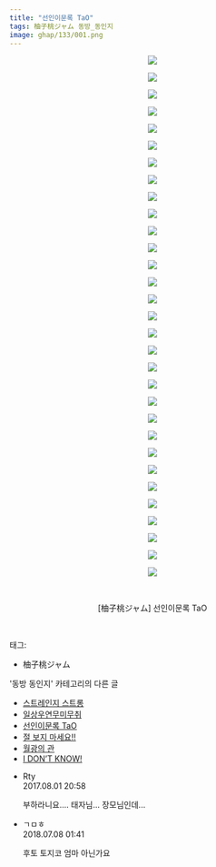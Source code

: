 ```yaml
---
title: "선인이문록 TaO"
tags: 柚子桃ジャム 동방_동인지
image: ghap/133/001.png
---
```

<div class="article">
<p style="text-align: center; clear: none; float: none;"><img src="{{ site.nasurl }}/ghap/133/001.png"/></p>
<p style="text-align: center; clear: none; float: none;"><img src="{{ site.nasurl }}/ghap/133/002.png"/></p>
<p style="text-align: center; clear: none; float: none;"><img src="{{ site.nasurl }}/ghap/133/003.png"/></p>
<p style="text-align: center; clear: none; float: none;"><img src="{{ site.nasurl }}/ghap/133/004.png"/></p>
<p style="text-align: center; clear: none; float: none;"><img src="{{ site.nasurl }}/ghap/133/005.png"/></p>
<p style="text-align: center; clear: none; float: none;"><img src="{{ site.nasurl }}/ghap/133/006.png"/></p>
<p style="text-align: center; clear: none; float: none;"><img src="{{ site.nasurl }}/ghap/133/007.png"/></p>
<p style="text-align: center; clear: none; float: none;"><img src="{{ site.nasurl }}/ghap/133/008.png"/></p>
<p style="text-align: center; clear: none; float: none;"><img src="{{ site.nasurl }}/ghap/133/009.png"/></p>
<p style="text-align: center; clear: none; float: none;"><img src="{{ site.nasurl }}/ghap/133/010.png"/></p>
<p style="text-align: center; clear: none; float: none;"><img src="{{ site.nasurl }}/ghap/133/011.png"/></p>
<p style="text-align: center; clear: none; float: none;"><img src="{{ site.nasurl }}/ghap/133/012.png"/></p>
<p style="text-align: center; clear: none; float: none;"><img src="{{ site.nasurl }}/ghap/133/013.png"/></p>
<p style="text-align: center; clear: none; float: none;"><img src="{{ site.nasurl }}/ghap/133/014.png"/></p>
<p style="text-align: center; clear: none; float: none;"><img src="{{ site.nasurl }}/ghap/133/015.png"/></p>
<p style="text-align: center; clear: none; float: none;"><img src="{{ site.nasurl }}/ghap/133/016.png"/></p>
<p style="text-align: center; clear: none; float: none;"><img src="{{ site.nasurl }}/ghap/133/017.png"/></p>
<p style="text-align: center; clear: none; float: none;"><img src="{{ site.nasurl }}/ghap/133/018.png"/></p>
<p style="text-align: center; clear: none; float: none;"><img src="{{ site.nasurl }}/ghap/133/019.png"/></p>
<p style="text-align: center; clear: none; float: none;"><img src="{{ site.nasurl }}/ghap/133/020.png"/></p>
<p style="text-align: center; clear: none; float: none;"><img src="{{ site.nasurl }}/ghap/133/021.png"/></p>
<p style="text-align: center; clear: none; float: none;"><img src="{{ site.nasurl }}/ghap/133/022.jpg"/></p>
<p style="text-align: center; clear: none; float: none;"><img src="{{ site.nasurl }}/ghap/133/023.jpg"/></p>
<p style="text-align: center; clear: none; float: none;"><img src="{{ site.nasurl }}/ghap/133/024.jpg"/></p>
<p style="text-align: center; clear: none; float: none;"><img src="{{ site.nasurl }}/ghap/133/025.jpg"/></p>
<p style="text-align: center; clear: none; float: none;"><img src="{{ site.nasurl }}/ghap/133/026.jpg"/></p>
<p style="text-align: center; clear: none; float: none;"><img src="{{ site.nasurl }}/ghap/133/027.png"/></p>
<p style="text-align: center; clear: none; float: none;"><img src="{{ site.nasurl }}/ghap/133/028.png"/></p>
<p style="text-align: center; clear: none; float: none;"><img src="{{ site.nasurl }}/ghap/133/029.jpg"/></p>
<p style="text-align: center; clear: none; float: none;"><img src="{{ site.nasurl }}/ghap/133/030.jpg"/></p>
<p style="text-align: center; clear: none; float: none;"><img src="{{ site.nasurl }}/ghap/133/031.jpg"/></p>
<p style="text-align: center; clear: none; float: none;"><br/></p>
<p style="text-align: center; clear: none; float: none;">[柚子桃ジャム] 선인이문록 TaO</p>
<p><br/></p>
</div><div class="tagTrail">
<p>태그: </p>
<ul>
<li>柚子桃ジャム</li>
</ul>
</div><div class="another">
<p>'동방 동인지' 카테고리의 다른 글</p>
<ul>
<li><a href="/2016-06-18-ghap_135">스트레인지 스트롱</a></li>
<li><a href="/2016-06-18-ghap_134">일상우연무미무취</a></li>
<li><a href="/2016-06-18-ghap_133">선인이문록 TaO</a></li>
<li><a href="/2016-06-18-ghap_132">절 보지 마세요!!</a></li>
<li><a href="/2016-06-18-ghap_131">월광의 관</a></li>
<li><a href="/2016-06-18-ghap_130">I DON’T KNOW!</a></li>
</ul>
</div><div class="cb_module cb_fluid">
<div class="cb_wrt cb_profile">
<div class="comment">
<ul>
<li class="cb_thumb_off" id="comment15049487">
<div class="cb_comment_area">
<div class="cb_info_area">
<div class="cb_section">
<span class="cb_nick_name">Rty</span>
</div>
<div class="cb_section">
<span class="cb_date">2017.08.01 20:58 </span>
</div>
</div>
<div class="cb_dsc_comment">
<p class="cb_dsc">
											부하라니요.... 태자님... 장모님인데...
										</p>
</div>
</div></li>
<li class="cb_thumb_off" id="comment15282122">
<div class="cb_comment_area">
<div class="cb_info_area">
<div class="cb_section">
<span class="cb_nick_name">ㄱㅁㅎ</span>
</div>
<div class="cb_section">
<span class="cb_date">2018.07.08 01:41 </span>
</div>
</div>
<div class="cb_dsc_comment">
<p class="cb_dsc">
											후토 토지코 엄마 아닌가요
										</p>
</div>
</div></li>
</ul>
</div>
</div><!-- commentList close -->
</div>